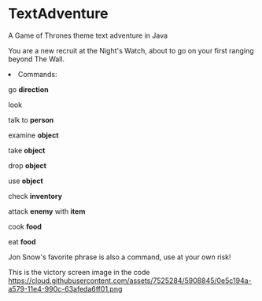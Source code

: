 # TextAdventure
A Game of Thrones theme text adventure in Java

You are a new recruit at the Night's Watch, about to go on your first ranging beyond The Wall.

<li>Commands:

<p>go <b>direction</b></p>
<p>look</p>
<p>talk to <b>person</b></p>
<p>examine <b>object</b></p>
<p>take <b>object</b></p>
<p>drop <b>object</b></p>
<p>use <b>object</b></p>
<p>check <b>inventory</b></p>
<p>attack <b>enemy</b> with <b>item</b></p>
<p>cook <b>food</b></p>
<p>eat <b>food</b></p>
</li>


Jon Snow's favorite phrase is also a command, use at your own risk!

This is the victory screen image in the code
https://cloud.githubusercontent.com/assets/7525284/5908845/0e5c194a-a579-11e4-990c-63afeda6ff01.png
